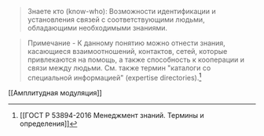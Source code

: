 >Знаете кто (know-who): Возможности идентификации и установления связей с соответствующими людьми, обладающими необходимыми знаниями.  
  
>Примечание - К данному понятию можно отнести знания, касающиеся взаимоотношений, контактов, сетей, которые привлекаются на помощь, а также способность к кооперации и связи между людьми. См. также термин "каталоги со специальной информацией" (expertise directories).[^1]

[^1]:[[ГОСТ Р 53894-2016 Менеджмент знаний. Термины и определения]]

[[Амплитудная модуляция]]